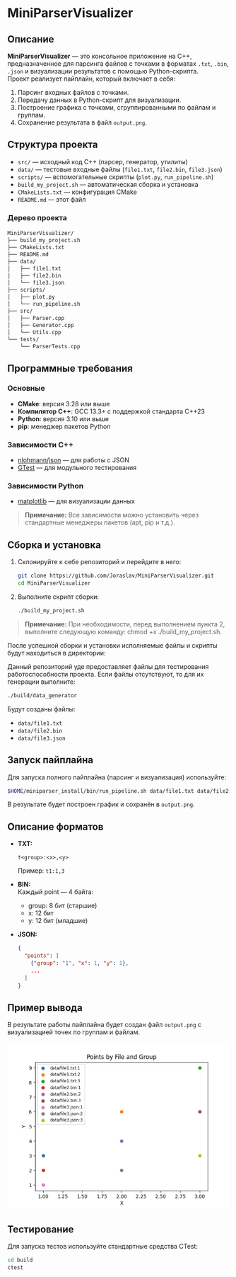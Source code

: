 # MiniParserVisualizer

## Описание

**MiniParserVisualizer** — это консольное приложение на C++, предназначенное для парсинга файлов с точками в форматах `.txt`, `.bin`, `.json` и визуализации результатов с помощью Python-скрипта.  
Проект реализует пайплайн, который включает в себя:

1. Парсинг входных файлов с точками.
2. Передачу данных в Python-скрипт для визуализации.
3. Построение графика с точками, сгруппированными по файлам и группам.
4. Сохранение результата в файл `output.png`.

## Структура проекта

- `src/` — исходный код C++ (парсер, генератор, утилиты)
- `data/` — тестовые входные файлы (`file1.txt`, `file2.bin`, `file3.json`)
- `scripts/` — вспомогательные скрипты (`plot.py`, `run_pipeline.sh`)
- `build_my_project.sh` — автоматическая сборка и установка
- `CMakeLists.txt` — конфигурация CMake
- `README.md` — этот файл

### Дерево проекта

```plain
MiniParserVisualizer/
├── build_my_project.sh
├── CMakeLists.txt
├── README.md
├── data/
│   ├── file1.txt
│   ├── file2.bin
│   └── file3.json
├── scripts/
│   ├── plot.py
│   └── run_pipeline.sh
├── src/
│   ├── Parser.cpp
│   ├── Generator.cpp
│   └── Utils.cpp
└── tests/
    └── ParserTests.cpp
```

## Программные требования

### Основные

- **CMake**: версия 3.28 или выше
- **Компилятор C++**: GCC 13.3+ с поддержкой стандарта C++23
- **Python**: версия 3.10 или выше
- **pip**: менеджер пакетов Python

### Зависимости C++

- [nlohmann/json](https://github.com/nlohmann/json) — для работы с JSON
- [GTest](https://github.com/google/googletest) — для модульного тестирования

### Зависимости Python

- [matplotlib](https://matplotlib.org/) — для визуализации данных

> **Примечание:** Все зависимости можно установить через стандартные менеджеры пакетов (apt, pip и т.д.).

## Сборка и установка

1. Склонируйте к себе репозиторий и перейдите в него:

    ```bash
    git clone https://github.com/Joraslav/MiniParserVisualizer.git
    cd MiniParserVisualizer
    ```

2. Выполните скрипт сборки:

    ```bash
    ./build_my_project.sh
    ```

> **Примечание:** При необходимости, перед выполнением пункта 2, выполните следующую команду: chmod +x ./build_my_project.sh.

После успешной сборки и установки исполняемые файлы и скрипты будут находиться в директории:

Данный репозиторий уде предоставляет файлы для тестирования работоспособности проекта. Если файлы отсутствуют, то для их генерации выполните:

```bash
./build/data_generator
```

Будут созданы файлы:

- `data/file1.txt`
- `data/file2.bin`
- `data/file3.json`

## Запуск пайплайна

Для запуска полного пайплайна (парсинг и визуализация) используйте:

```sh
$HOME/miniparser_install/bin/run_pipeline.sh data/file1.txt data/file2.bin data/file3.json
```

В результате будет построен график и сохранён в `output.png`.

## Описание форматов

- **TXT:**  

  ```plain
  t<group>:<x>,<y>
  ```

  Пример: `t1:1,3`

- **BIN:**  
  Каждый point — 4 байта:  
  - group: 8 бит (старшие)
  - x: 12 бит
  - y: 12 бит (младшие)

- **JSON:**  

  ```json
  {
    "points": [
      {"group": "1", "x": 1, "y": 1},
      ...
    ]
  }
  ```

## Пример вывода

В результате работы пайплайна будет создан файл `output.png` с визуализацией точек по группам и файлам.

![output.png](output.png)

## Тестирование

Для запуска тестов используйте стандартные средства CTest:

```bash
cd build
ctest
```
